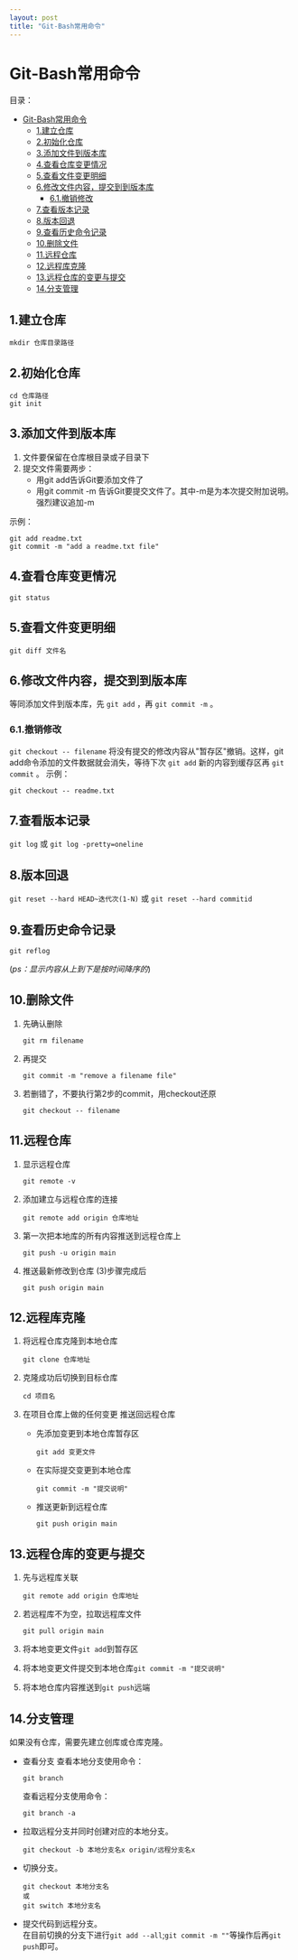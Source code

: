 ```yaml
---
layout: post
title: "Git-Bash常用命令"
---
```


# Git-Bash常用命令

目录：
- [Git-Bash常用命令](#git-bash常用命令)
  - [1.建立仓库](#1建立仓库)
  - [2.初始化仓库](#2初始化仓库)
  - [3.添加文件到版本库](#3添加文件到版本库)
  - [4.查看仓库变更情况](#4查看仓库变更情况)
  - [5.查看文件变更明细](#5查看文件变更明细)
  - [6.修改文件内容，提交到到版本库](#6修改文件内容提交到到版本库)
    - [6.1.撤销修改](#61撤销修改)
  - [7.查看版本记录](#7查看版本记录)
  - [8.版本回退](#8版本回退)
  - [9.查看历史命令记录](#9查看历史命令记录)
  - [10.删除文件](#10删除文件)
  - [11.远程仓库](#11远程仓库)
  - [12.远程库克隆](#12远程库克隆)
  - [13.远程仓库的变更与提交](#13远程仓库的变更与提交)
  - [14.分支管理](#14分支管理)

## 1.建立仓库
```
mkdir 仓库目录路径
```

## 2.初始化仓库
```
cd 仓库路径
git init
```

## 3.添加文件到版本库
1. 文件要保留在仓库根目录或子目录下  
2. 提交文件需要两步：  
   - 用git add告诉Git要添加文件了
   - 用git commit -m 告诉Git要提交文件了。其中-m是为本次提交附加说明。强烈建议追加-m
	
示例：

```
git add readme.txt
git commit -m "add a readme.txt file"
```
	
## 4.查看仓库变更情况

```
git status
```

## 5.查看文件变更明细

```
git diff 文件名
```

## 6.修改文件内容，提交到到版本库
等同添加文件到版本库，先  `git add`  ，再  `git commit -m`  。
### 6.1.撤销修改

`git checkout -- filename`  将没有提交的修改内容从"暂存区"撤销。这样，git add命令添加的文件数据就会消失，等待下次  `git add`  新的内容到缓存区再  `git commit`  。
示例：

```
git checkout -- readme.txt
```

## 7.查看版本记录

`git log`  或  `git log -pretty=oneline`  

## 8.版本回退

  `git reset --hard HEAD~迭代次(1-N)`  或  `git reset --hard commitid`

## 9.查看历史命令记录

`git reflog`  

(*ps：显示内容从上到下是按时间降序的*)
	
## 10.删除文件

1. 先确认删除 
    
    ```
    git rm filename
    ```
    
2. 再提交  
   
    ```
    git commit -m "remove a filename file"
    ```
    
3. 若删错了，不要执行第2步的commit，用checkout还原
    
    ```
    git checkout -- filename
    ```
	
## 11.远程仓库
1. 显示远程仓库  
    
    ```
    git remote -v
    ```
    
2. 添加建立与远程仓库的连接  
    
    ```
    git remote add origin 仓库地址
    ```
    
3. 第一次把本地库的所有内容推送到远程仓库上  
    
    ```
    git push -u origin main
    ```
    
4. 推送最新修改到仓库 (3)步骤完成后  
    
    ```
    git push origin main
    ```
    

## 12.远程库克隆
1. 将远程仓库克隆到本地仓库  
   
    ```
    git clone 仓库地址
    ```
    
2. 克隆成功后切换到目标仓库  
    
    ```
    cd 项目名
    ```
    
3. 在项目仓库上做的任何变更 推送回远程仓库
   - 先添加变更到本地仓库暂存区  
        ```
        git add 变更文件
        ```
   - 在实际提交变更到本地仓库  
        ```
        git commit -m "提交说明"
        ```
   - 推送更新到远程仓库  
        ```
        git push origin main
        ```
			
## 13.远程仓库的变更与提交
1. 先与远程库关联  
    ```
    git remote add origin 仓库地址
    ```
2. 若远程库不为空，拉取远程库文件  
    ```
    git pull origin main
    ```

3. 将本地变更文件`git add`到暂存区
4. 将本地变更文件提交到本地仓库`git commit -m "提交说明"`
5. 将本地仓库内容推送到`git push`远端
		
## 14.分支管理

如果没有仓库，需要先建立创库或仓库克隆。

- 查看分支
  查看本地分支使用命令：  

  ```
  git branch 
  ```
  
  查看远程分支使用命令：
  
  ```
  git branch -a
  ```

- 拉取远程分支并同时创建对应的本地分支。  
  
    ```
    git checkout -b 本地分支名x origin/远程分支名x 
    ```
    
- 切换分支。  
   ```
   git checkout 本地分支名
   或
   git switch 本地分支名
   ```
- 提交代码到远程分支。  
  在目前切换的分支下进行`git add --all`;`git commit -m ""`等操作后再`git push`即可。
